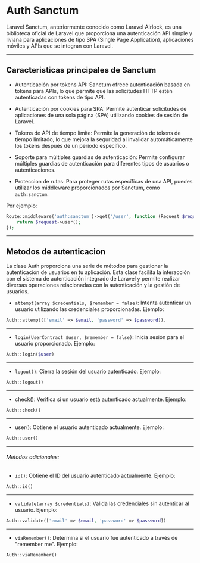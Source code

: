 # Auth Sanctum

Laravel Sanctum, anteriormente conocido como Laravel Airlock, es una biblioteca oficial de Laravel que proporciona una autenticación API simple y liviana para aplicaciones de tipo SPA (Single Page Application), aplicaciones móviles y APIs que se integran con Laravel.

---

## Caracteristicas principales de Sanctum

- Autenticación por tokens API: Sanctum ofrece autenticación basada en tokens para APIs, lo que permite que las solicitudes HTTP estén autenticadas con tokens de tipo API.

- Autenticación por cookies para SPA: Permite autenticar solicitudes de aplicaciones de una sola página (SPA) utilizando cookies de sesión de Laravel.

- Tokens de API de tiempo límite: Permite la generación de tokens de tiempo limitado, lo que mejora la seguridad al invalidar automáticamente los tokens después de un período específico.

- Soporte para múltiples guardias de autenticación: Permite configurar múltiples guardias de autenticación para diferentes tipos de usuarios o autenticaciones.

- Proteccion de rutas: Para proteger rutas específicas de una API, puedes utilizar los middleware proporcionados por Sanctum, como `auth:sanctum`.

Por ejemplo:

```php
Route::middleware('auth:sanctum')->get('/user', function (Request $request) {
    return $request->user();
});
```

---

## Metodos de autenticacion

La clase Auth proporciona una serie de métodos para gestionar la autenticación de usuarios en tu aplicación. Esta clase facilita la interacción con el sistema de autenticación integrado de Laravel y permite realizar diversas operaciones relacionadas con la autenticación y la gestión de usuarios.

- `attempt(array $credentials, $remember = false)`: Intenta autenticar un usuario utilizando las credenciales proporcionadas. Ejemplo:

```php
Auth::attempt(['email' => $email, 'password' => $password]).
```

---

- `login(UserContract $user, $remember = false)`: Inicia sesión para el usuario proporcionado. Ejemplo:

```php
Auth::login($user)
```

---

- `logout()`: Cierra la sesión del usuario autenticado. Ejemplo:

```php
Auth::logout()
```

---

- check(): Verifica si un usuario está autenticado actualmente. Ejemplo:

```php
Auth::check()
```

---

- user(): Obtiene el usuario autenticado actualmente. Ejemplo:

```php
Auth::user()
```

---

###### Metodos adicionales:

- `id()`: Obtiene el ID del usuario autenticado actualmente. Ejemplo:

```php
Auth::id()
```

---

- `validate(array $credentials)`: Valida las credenciales sin autenticar al usuario. Ejemplo:

```php
Auth::validate(['email' => $email, 'password' => $password])
```

---

- `viaRemember()`: Determina si el usuario fue autenticado a través de "remember me". Ejemplo:

```php
Auth::viaRemember()
```
